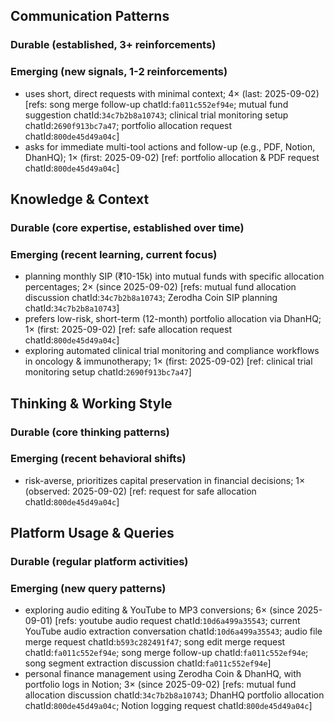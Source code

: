 ## Communication Patterns
### Durable (established, 3+ reinforcements)

### Emerging (new signals, 1-2 reinforcements)
- uses short, direct requests with minimal context; 4× (last: 2025-09-02) [refs: song merge follow-up chatId:`fa011c552ef94e`; mutual fund suggestion chatId:`34c7b2b8a10743`; clinical trial monitoring setup chatId:`2690f913bc7a47`; portfolio allocation request chatId:`800de45d49a04c`]
- asks for immediate multi-tool actions and follow-up (e.g., PDF, Notion, DhanHQ); 1× (first: 2025-09-02) [ref: portfolio allocation & PDF request chatId:`800de45d49a04c`]

## Knowledge & Context
### Durable (core expertise, established over time)

### Emerging (recent learning, current focus)
- planning monthly SIP (₹10-15k) into mutual funds with specific allocation percentages; 2× (since 2025-09-02) [refs: mutual fund allocation discussion chatId:`34c7b2b8a10743`; Zerodha Coin SIP planning chatId:`34c7b2b8a10743`]
- prefers low-risk, short-term (12-month) portfolio allocation via DhanHQ; 1× (first: 2025-09-02) [ref: safe allocation request chatId:`800de45d49a04c`]
- exploring automated clinical trial monitoring and compliance workflows in oncology & immunotherapy; 1× (first: 2025-09-02) [ref: clinical trial monitoring setup chatId:`2690f913bc7a47`]

## Thinking & Working Style
### Durable (core thinking patterns)

### Emerging (recent behavioral shifts)
- risk-averse, prioritizes capital preservation in financial decisions; 1× (observed: 2025-09-02) [ref: request for safe allocation chatId:`800de45d49a04c`]

## Platform Usage & Queries
### Durable (regular platform activities)

### Emerging (new query patterns)
- exploring audio editing & YouTube to MP3 conversions; 6× (since 2025-09-01) [refs: youtube audio request chatId:`10d6a499a35543`; current YouTube audio extraction conversation chatId:`10d6a499a35543`; audio file merge request chatId:`b593c282491f47`; song edit merge request chatId:`fa011c552ef94e`; song merge follow-up chatId:`fa011c552ef94e`; song segment extraction discussion chatId:`fa011c552ef94e`]
- personal finance management using Zerodha Coin & DhanHQ, with portfolio logs in Notion; 3× (since 2025-09-02) [refs: mutual fund allocation discussion chatId:`34c7b2b8a10743`; DhanHQ portfolio allocation chatId:`800de45d49a04c`; Notion logging request chatId:`800de45d49a04c`]